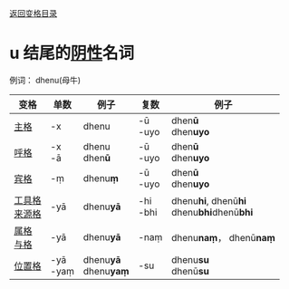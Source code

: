 [返回变格目录](readme.md)

# u 结尾的[阴性](feminine.md)名词

例词： dhenu(母牛)

| 变格 | 单数 | 例子 |复数 | 例子 |
| --- | ----- | ------ |---- | ---- |
| [主格](nom.md) |-x  |dhenu  |-ū<br>-uyo  |dhen**ū**<br>dhen**uyo**  |
| [呼格](voc.md) |-x<br>-ā  |dhenu<br>dhen**ū**  |-ū<br>-uyo  |dhen**ū**<br>dhen**uyo**  |
| [宾格](acc.md) |-ṃ  |dhenu**ṃ**  |-ū<br>-uyo  |dhen**ū**<br>dhen**uyo**  |
| [工具格](instr.md)<br>[来源格](abl.md)  |-yā  |dhenu**yā**  |-hi<br>-bhi  |dhenu**hi**, dhenū**hi**<br>dhenu**bhi**dhenū**bhi** | 
| [属格](gen.md)<br> [与格](dat.md)  |-yā  |dhenu**yā**  |-naṃ  |dhenu**naṃ**， dhenū**naṃ**|
| [位置格](loc.md) |-yā<br>-yaṃ  |dhenu**yā**<br>dhenu**yaṃ**  |-su  |dhenu**su**<br>dhenū**su**  |